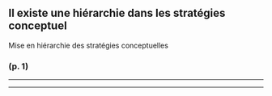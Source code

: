 


## Il existe une hiérarchie dans les stratégies conceptuel


Mise en hiérarchie des stratégies conceptuelles




### (p. 1) 






----

----

